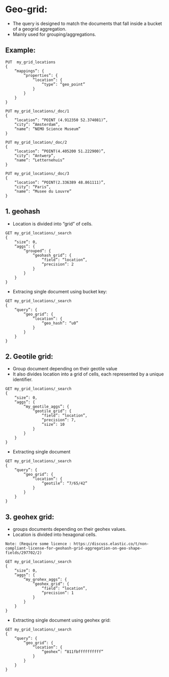 # Geo-grid:
- The query is designed to match the documents that fall inside a bucket of a geogrid aggregation.
- Mainly used for grouping/aggregations.

## Example:
```
PUT  my_grid_locations
{
	“mappings”: {
		“properties”: {
			“location”: {
				“type”: “geo_point”
			}
		}
	}
}

PUT my_grid_locations/_doc/1
{
	“location”: “POINT (4.912350 52.374081)”,
	“city”: “Amsterdam”,
	“name”: “NEMO Science Museum”
}

PUT my_grid_location/_doc/2
{
	“location”: “POINT(4.405200 51.222900)”,
	“city”: “Antwerp”,
	“name”: “Letternehuis”
}

PUT my_grid_locations/_doc/3
{
	“location”: “POINT(2.336389 48.861111)”,
	“city”: “Paris”,
	“name”: “Musee du Louvre”
}

```

## 1. geohash
- Location is divided into “grid” of cells.


```
GET my_grid_locations/_search
{
	“size”: 0,
	“aggs”: {
		“grouped”: {
			“geohash_grid”: {
				“field”: “location”,
				“precision”: 2
			}
		}
	}
}
```

- Extracing single document using bucket key:
```
GET my_grid_locations/_search
{
    “query”: {
        “geo_grid”: {
            “location”: {
                “geo_hash”: “u0”
            }
        }
    }
}
```

## 2. Geotile grid: 
- Group document depending on their geotile value
- It also divides location into a grid of cells, each represented by a unique identifier.
```
GET my_grid_locations/_search
{
    “size”: 0,
    “aggs”: {
        “my_geotile_aggs”: {
            “geotile_grid”: {
                “field”: “location”,
                “precision”: 7,
                “size”: 10
            }
        }
    }
}
```

- Extracting single document
```
GET my_grid_locations/_search
{
    “query”: {
        “geo_grid”: {
            “location”: {
                “geotile”: “7/65/42”
            }
        }
    }
}
```

## 3. geohex grid: 
- groups documents depending on their geohex values.
- Location is divided into hexagonal cells.

```
Note: (Require some licence : https://discuss.elastic.co/t/non-compliant-license-for-geohash-grid-aggregation-on-geo-shape-fields/297702/2)
```

```
GET my_grid_locations/_search
{
    “size”: 0,
    “aggs”: {
        “my_grohex_aggs”: {
            “geohex_grid”: {
                “field”: “location”,
                “precision”: 1
            }
        }
    }
}
```

- Extracting single document using geohex grid:
```
GET my_grid_locations/_search
{
	“query”: {
		“geo_grid”: {
			“location”: {
				“geohex”: “811fbffffffffff”
			}
		}
	}
}
```